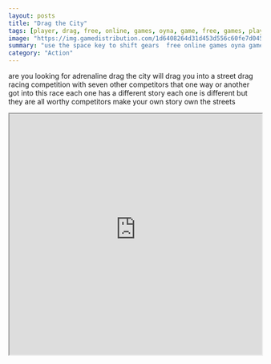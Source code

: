 ```yaml
---
layout: posts
title: "Drag the City"
tags: [player, drag, free, online, games, oyna, game, free, games, play, play, games]
image: "https://img.gamedistribution.com/1d6408264d31d453d556c60fe7d0459e.jpg"
summary: "use the space key to shift gears  free online games oyna game free games play play games"
category: "Action"
---
```


are you looking for adrenaline drag the city will drag you into a street drag racing competition with seven other competitors that one way or another got into this race each one has a different story each one is different but they are all worthy competitors make your own story own the streets

<iframe width="100%" height="480px;" src="https://flash.gamedistribution.com?game=1d6408264d31d453d556c60fe7d0459e"></iframe>
